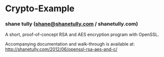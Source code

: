 Crypto-Example
==============

### shane tully (shane@shanetully.com / shanetully.com)

A short, proof-of-concept RSA and AES encryption program with OpenSSL.

Accompanying documentation and walk-through is available at: http://shanetully.com/2012/06/openssl-rsa-aes-and-c/
